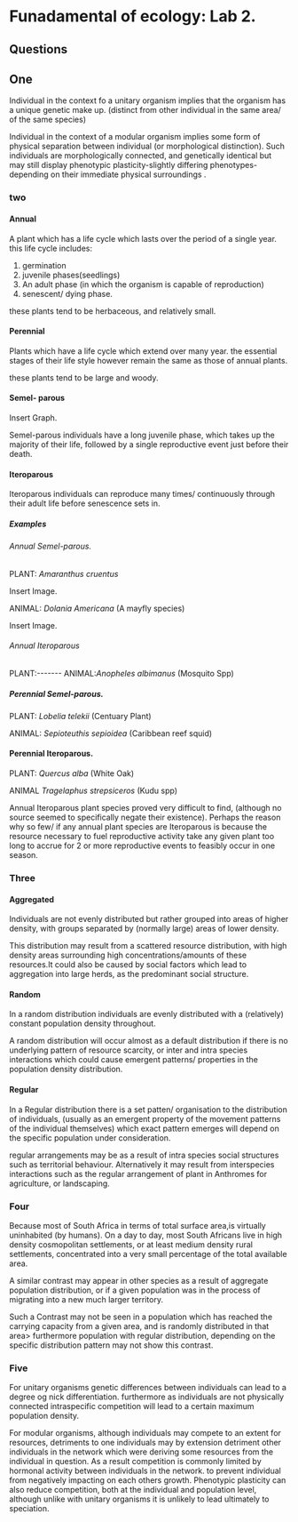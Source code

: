 # Funadamental of ecology: Lab 2.   

## Questions

## One

Individual in the context fo a unitary organism implies that the organism has a unique genetic make up. (distinct from other individual in the same area/ of the same species)

Individual in the context of a modular organism implies some form of physical separation between individual (or morphological distinction). Such individuals are morphologically connected, and genetically identical but may still display phenotypic plasticity-slightly differing phenotypes- depending on their immediate physical surroundings
.

### two

#### Annual
A plant which has a life cycle which lasts over the period of a single year. this life cycle  includes:
1.  germination
2. juvenile phases(seedlings)
3. An adult phase (in which the organism is capable of reproduction)
4. senescent/ dying phase.  

these plants tend to be herbaceous, and relatively small.

#### Perennial

Plants which have a life cycle which extend over many year. the essential stages of their life style however remain the same as those of annual plants.  

these plants tend to be large and woody.

#### Semel- parous

Insert Graph.

Semel-parous individuals have a long juvenile phase, which takes up the majority of their life, followed by a single reproductive event just before their death.

#### Iteroparous

Iteroparous individuals can reproduce many times/ continuously through their adult life before senescence sets in.  

##### Examples

###### Annual Semel-parous.

PLANT: _Amaranthus cruentus_

Insert Image.

ANIMAL: _Dolania Americana_ (A mayfly species)

Insert Image.

###### Annual Iteroparous

PLANT:-------
ANIMAL:_Anopheles albimanus_ (Mosquito Spp)

##### Perennial Semel-parous.

PLANT: _Lobelia telekii_ (Centuary Plant)

ANIMAL: _Sepioteuthis sepioidea_ (Caribbean reef squid)

#### Perennial Iteroparous.

PLANT: _Quercus alba_ (White Oak)

ANIMAL _Tragelaphus strepsiceros_ (Kudu spp)

Annual Iteroparous plant species proved very difficult to find, (although no source seemed to specifically negate their existence). Perhaps the reason why so few/ if any annual plant species are Iteroparous is because the resource necessary to fuel reproductive activity take any given plant too long to accrue for 2 or more reproductive events to feasibly occur in one season.

### Three

#### Aggregated
Individuals are not evenly distributed but rather grouped into areas of higher density, with groups separated by (normally large) areas of lower density.

This distribution may result from a scattered resource distribution, with high density areas surrounding high concentrations/amounts of these resources.It could also be caused by social factors which lead to aggregation into large herds, as the predominant social structure.

#### Random

In a random distribution individuals are evenly distributed with a (relatively) constant population density throughout.

A random distribution will occur almost as a default distribution if there is no underlying pattern of resource scarcity, or inter and intra species interactions which could cause emergent patterns/ properties in the  population density distribution.

#### Regular

In a Regular distribution there is a set patten/ organisation to the distribution of individuals, (usually as an emergent property of the movement patterns of the individual themselves)
 which exact pattern emerges will depend on the specific population under consideration.

 regular arrangements may be as a result of intra species social structures such as territorial behaviour. Alternatively it may result from interspecies interactions such as the  regular arrangement of plant in Anthromes for agriculture, or landscaping.

### Four

Because most of South Africa in terms of total surface area,is virtually uninhabited (by humans). On a day to day, most South Africans live in high density cosmopolitan settlements, or at least medium density rural settlements, concentrated into a very small percentage of the total available area.

A similar contrast may appear in other species as a result of aggregate population distribution, or if a given population was in the process of migrating into a new much larger territory.

Such a Contrast may not be seen in a population which has reached the carrying capacity from a given area, and is randomly distributed in that area> furthermore population with regular distribution, depending on the specific distribution pattern may not show this contrast.

### Five

For unitary organisms genetic differences between individuals can lead to a degree og nick differentiation. furthermore as individuals are not physically connected intraspecific competition will lead to a certain maximum population density.

For modular organisms, although individuals may compete to an extent for resources, detriments to one individuals may by extension detriment other individuals in the network which were deriving some resources from the individual in question. As a result competition is commonly limited by hormonal activity between individuals in the network. to prevent individual from negatively impacting on each others growth.
 Phenotypic plasticity can also reduce competition, both at the individual and population level, although unlike with unitary organisms it is unlikely to lead ultimately to speciation.
   
